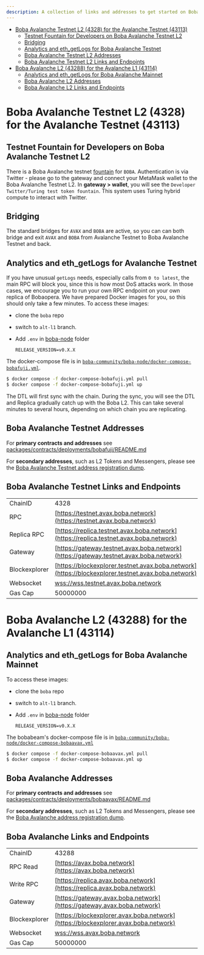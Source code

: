 ```yaml
---
description: A collection of links and addresses to get started on Boba-Avalanche
---
```


- [Boba Avalanche Testnet L2 (4328) for the Avalanche Testnet (43113)](#boba-avalanche-testnet-l2--4328--for-the-avalanche-testnet--43113-)
  * [Testnet Fountain for Developers on Boba Avalanche Testnet L2](#testnet-fountain-for-developers-on-boba-avalanche-testnet-l2)
  * [Bridging](#bridging)
  * [Analytics and eth_getLogs for Boba Avalanche Testnet](#Analytics-and-eth-getlogs-for-boba-avalanche-testnet)
  * [Boba Avalanche Testnet L2 Addresses](#boba-avalanche-testnet-l2-addresses)
  * [Boba Avalanche Testnet L2 Links and Endpoints](#boba-avalanche-testnet-l2-links-and-endpoints)
- [Boba Avalanche L2 (43288) for the Avalanche L1 (43114)](#boba-avalanche-l2--43288--for-the-avalanche-l1--43114-)
  - [Analytics and eth_getLogs for Boba Avalanche Mainnet](#Analytics-and-eth-getlogs-for-boba-avalanche-mainnet)
  - [Boba Avalanche L2 Addresses](#boba-avalanche-l2-addresses)
  - [Boba Avalanche L2 Links and Endpoints](#boba-avalanche-l2-links-and-endpoints)


# Boba Avalanche Testnet L2 (4328) for the Avalanche Testnet (43113)

## Testnet Fountain for Developers on Boba Avalanche Testnet L2

There is a Boba Avalanche testnet [fountain](https://gateway.testnet.avax.boba.network) for `BOBA`. Authentication is via Twitter - please go to the gateway and connect your MetaMask wallet to the Boba Avalanche Testnet L2. In **gateway > wallet**, you will see the `Developer Twitter/Turing test token fountain`. This system uses Turing hybrid compute to interact with Twitter.

## Bridging

The standard bridges for `AVAX` and `BOBA` are active, so you can can both bridge and exit `AVAX` and `BOBA` from Avalanche Testnet to Boba Avalanche Testnet and back.

## Analytics and eth_getLogs for Avalanche Testnet

If you have unusual `getLogs` needs, especially calls from `0 to latest`, the main RPC will block you, since this is how most DoS attacks work. In those cases, we encourage you to run your own RPC endpoint on your own replica of Bobaopera. We have prepared Docker images for you, so this should only take a few minutes. To access these images:

* clone the `boba` repo

* switch to `alt-l1` branch.

* Add `.env` in [boba-node](https://github.com/bobanetwork/boba/tree/alt-l1/boba_community/boba-node) folder

  ```
  RELEASE_VERSION=v0.X.X
  ```

The docker-compose file is in [`boba-community/boba-node/docker-compose-bobafuji.yml`](https://github.com/bobanetwork/boba/tree/alt-l1/boba_community/boba-node).

```bash
$ docker compose -f docker-compose-bobafuji.yml pull
$ docker compose -f docker-compose-bobafuji.yml up
```

The DTL will first sync with the chain. During the sync, you will see the DTL and Replica gradually catch up with the Boba L2. This can take several minutes to several hours, depending on which chain you are replicating.

## Boba Avalanche Testnet Addresses

For **primary contracts and addresses** see [packages/contracts/deployments/bobafuji/README.md](../../packages/contracts/deployments/bobafuji/README.md)

For **secondary addresses**, such as L2 Tokens and Messengers, please see the [Boba Avalanche Testnet address registration dump](../../packages/boba/register/addresses/addressesBobaOperaTestnet_0x12ad9f501149D3FDd703cC10c567F416B7F0af8b.json).

## Boba Avalanche Testnet Links and Endpoints

|               |                                                              |
| ------------- | ------------------------------------------------------------ |
| ChainID       | 4328                                                         |
| RPC           | [https://testnet.avax.boba.network](https://testnet.avax.boba.network) |
| Replica RPC   | [https://replica.testnet.avax.boba.network](https://replica.testnet.avax.boba.network) |
| Gateway       | [https://gateway.testnet.avax.boba.network](https://gateway.testnet.avax.boba.network) |
| Blockexplorer | [https://blockexplorer.testnet.avax.boba.network](https://blockexplorer.testnet.avax.boba.network) |
| Websocket     | [wss://wss.testnet.avax.boba.network](wss://wss.testnet.avax.boba.network) |
| Gas Cap         | 50000000                   |

# Boba Avalanche L2 (43288) for the Avalanche L1 (43114)

## Analytics and eth_getLogs for Boba Avalanche Mainnet

 To access these images:

 * clone the `boba` repo

 * switch to `alt-l1` branch.

 * Add `.env` in [boba-node](https://github.com/bobanetwork/boba/tree/alt-l1/boba_community/boba-node) folder

   ```
   RELEASE_VERSION=v0.X.X
   ```

 The bobabeam's docker-compose file is in [`boba-community/boba-node/docker-compose-bobaavax.yml`](https://github.com/bobanetwork/boba/tree/alt-l1/boba_community/boba-node)

 ```bash
 $ docker compose -f docker-compose-bobaavax.yml pull
 $ docker compose -f docker-compose-bobaavax.yml up
 ```


## Boba Avalanche Addresses

For **primary contracts and addresses** see [packages/contracts/deployments/bobaavax/README.md](../../packages/contracts/deployments/bobaavax/README.md)

For **secondary addresses**, such as L2 Tokens and Messengers, please see the [Boba Avalanche address registration dump](../../packages/boba/register/addresses/addressBobaAvax_0x00220f8ce1c4be8436574e575fE38558d85e2E6b.json).

## Boba Avalanche Links and Endpoints

|               |                                                              |
| ------------- | ------------------------------------------------------------ |
| ChainID       | 43288                                                        |
| RPC Read      | [https://avax.boba.network](https://avax.boba.network)       |
| Write RPC     | [https://replica.avax.boba.network](https://replica.avax.boba.network) |
| Gateway       | [https://gateway.avax.boba.network](https://gateway.avax.boba.network) |
| Blockexplorer | [https://blockexplorer.avax.boba.network](https://blockexplorer.avax.boba.network) |
| Websocket     | [wss://wss.avax.boba.network](wss://wss.avax.boba.network)   |
| Gas Cap         | 50000000                   |
